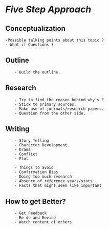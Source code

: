 
# *Five Step Approach*

## Conceptualization
	-Possible talking points about this topic ?
	- What if Questions ?

## Outline
		- Build the outline.
## Research
		- Try to find the reason behind why's ?
		- Stick to primary sources.
		- Make use of journals/research papers.
		- Question from the other side.
## Writing
		- Story Telling
		- Character Development.
		- Drama
		- Conflict
		- Plot

		- Things to avoid
		- Confirmation Bias
		- Doing too much research
		- Absence of reference years/stats
		- Facts that might seem like important
## How to get Better?
		- Get Feedback
		- Re do and Revise
		- Watch content of others